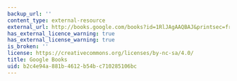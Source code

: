 ```yaml
---
backup_url: ''
content_type: external-resource
external_url: http://books.google.com/books?id=1RlJAgAAQBAJ&printsec=frontcover
has_external_licence_warning: true
has_external_license_warning: true
is_broken: ''
license: https://creativecommons.org/licenses/by-nc-sa/4.0/
title: Google Books
uid: b2c4e94a-881b-4612-b54b-c710285106bc
---
```

